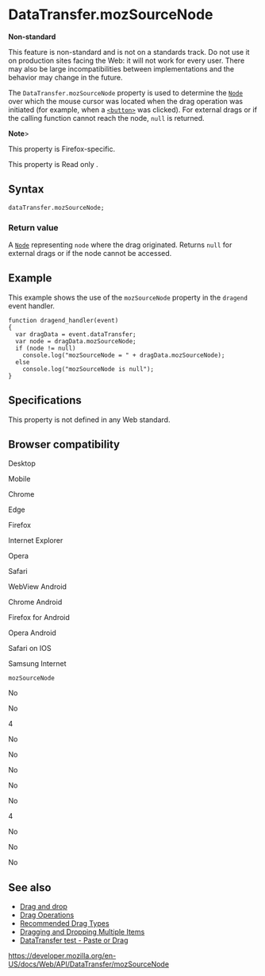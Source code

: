 # DataTransfer.mozSourceNode

**Non-standard**

This feature is non-standard and is not on a standards track. Do not use it on production sites facing the Web: it will not work for every user. There may also be large incompatibilities between implementations and the behavior may change in the future.

The `DataTransfer.mozSourceNode` property is used to determine the [`Node`](../node) over which the mouse cursor was located when the drag operation was initiated (for example, when a [`<button>`](https://developer.mozilla.org/en-US/docs/Web/HTML/Element/button) was clicked). For external drags or if the calling function cannot reach the node, `null` is returned.

**Note**&gt;

This property is Firefox-specific.

This property is <span class="badge inline readonly">Read only </span>.

## Syntax

    dataTransfer.mozSourceNode;

### Return value

A [`Node`](../node) representing `node` where the drag originated. Returns `null` for external drags or if the node cannot be accessed.

## Example

This example shows the use of the `mozSourceNode` property in the `dragend` event handler.

    function dragend_handler(event)
    {
      var dragData = event.dataTransfer;
      var node = dragData.mozSourceNode;
      if (node != null)
        console.log("mozSourceNode = " + dragData.mozSourceNode);
      else
        console.log("mozSourceNode is null");
    }

## Specifications

This property is not defined in any Web standard.

## Browser compatibility

Desktop

Mobile

Chrome

Edge

Firefox

Internet Explorer

Opera

Safari

WebView Android

Chrome Android

Firefox for Android

Opera Android

Safari on IOS

Samsung Internet

`mozSourceNode`

No

No

4

No

No

No

No

No

4

No

No

No

## See also

- [Drag and drop](../html_drag_and_drop_api)
- [Drag Operations](../html_drag_and_drop_api/drag_operations)
- [Recommended Drag Types](../html_drag_and_drop_api/recommended_drag_types)
- [Dragging and Dropping Multiple Items](../html_drag_and_drop_api/multiple_items)
- [DataTransfer test - Paste or Drag](https://codepen.io/tech_query/pen/MqGgap)

<a href="https://developer.mozilla.org/en-US/docs/Web/API/DataTransfer/mozSourceNode" class="_attribution-link">https://developer.mozilla.org/en-US/docs/Web/API/DataTransfer/mozSourceNode</a>
